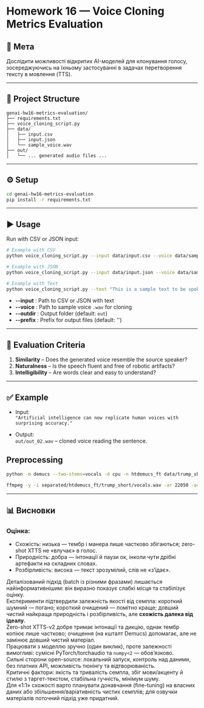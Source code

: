 # Homework 16 — Voice Cloning Metrics Evaluation

## 📄 Мета
Дослідити можливості відкритих AI-моделей для клонування голосу, зосереджуючись на їхньому застосуванні в задачах перетворення тексту в мовлення (TTS).

---

## 📂 Project Structure
```
genai-hw16-metrics-evaluation/
├── requirements.txt
├── voice_cloning_script.py
├── data/
│   ├── input.csv
│   ├── input.json
│   └── sample_voice.wav
├── out/
│   └── ... generated audio files ...
```

---

## ⚙️ Setup
```bash
cd genai-hw16-metrics-evaluation
pip install -r requirements.txt
```

---

## ▶️ Usage
Run with CSV or JSON input:

```bash
# Example with CSV
python voice_cloning_script.py --input data/input.csv --voice data/sample_voice.wav --outdir out

# Example with JSON
python voice_cloning_script.py --input data/input.json --voice data/sample_voice.wav --outdir out

# Example with Text
python voice_cloning_script.py --text "This is a sample text to be spoken" --voice data/sample_voice.wav --outdir out --prefix "text_"
```

- **--input** : Path to CSV or JSON with text  
- **--voice** : Path to sample voice `.wav` for cloning  
- **--outdir** : Output folder (default: `out`)  
- **--prefix** : Prefix for output files (default: '') 

---

## 🧪 Evaluation Criteria
1. **Similarity** – Does the generated voice resemble the source speaker?  
2. **Naturalness** – Is the speech fluent and free of robotic artifacts?  
3. **Intelligibility** – Are words clear and easy to understand?  

---

## ✅ Example
- Input:  
  `"Artificial intelligence can now replicate human voices with surprising accuracy."`

- Output:  
  `out/out_02.wav` – cloned voice reading the sentence.

## Preprocessing
```bash
python -m demucs --two-stems=vocals -d cpu -n htdemucs_ft data/trump_short.wav

ffmpeg -y -i separated/htdemucs_ft/trump_short/vocals.wav -ar 22050 -ac 1 data/sample_voice.wav
```
---

## 📊 Висновки

### Оцінка:
- Схожість: низька — тембр і манера лише частково збігаються; zero-shot XTTS не «влучає» в голос.
- Природність: добра — інтонації й паузи ок, інколи чути дрібні артефакти на складних словах.
- Розбірливість: висока — текст зрозумілий, слів не «з’їдає».


Деталізований підхід (batch із різними фразами) лишається найінформативнішим: він виразно показує слабкі місця та стабілізує оцінку.  
Експерименти підтвердили залежність якості від семпла: короткий шумний — погано; короткий очищений — помітно краще; довший чистий найкраща природність і розбірливість, але **схожість далека від ідеалу**.  
Zero-shot XTTS-v2 добре тримає інтонації та дикцію, однак тембр копіює лише частково; очищення (на кшталт Demucs) допомагає, але не замінює довший чистий матеріал.  
Працювати з моделлю зручно (один виклик), проте залежності вимогливі: сумісні PyTorch/torchaudio та `numpy<2` — обов’язково.  
Сильні сторони open-source: локальний запуск, контроль над даними, без платних API, можливість тюнінгу та відтворюваність.  
Критичні фактори: якість та тривалість семпла, збіг мови/акценту й стилю з таргет-текстом, стабільна гучність, мінімум шуму.  
Для «1:1» схожості варто планувати донавчання (fine-tuning) на власних даних або збільшення/варіативність чистих семплів; для озвучки матеріалів поточний підхід уже придатний.
